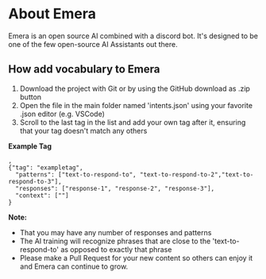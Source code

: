 # About Emera

Emera is an open source AI combined with a discord bot. It's designed to be one of the few open-source AI Assistants out there.

## How add vocabulary to Emera

  1. Download the project with Git or by using the GitHub download as .zip button
  2. Open the file in the main folder named 'intents.json' using your favorite .json editor (e.g. VSCode)
  3. Scroll to the last tag in the list and add your own tag after it, ensuring that your tag doesn't match any others
  
  **Example Tag**
  ```
  ,
  {"tag": "exampletag",
    "patterns": ["text-to-respond-to", "text-to-respond-to-2","text-to-respond-to-3"],
    "responses": ["response-1", "response-2", "response-3"],
    "context": [""]
  }
  ```
  **Note:**
  * That you may have any number of responses and patterns
  * The AI training will recognize phrases that are close to the 'text-to-respond-to' as opposed to exactly that phrase
  * Please make a Pull Request for your new content so others can enjoy it and Emera can continue to grow.
